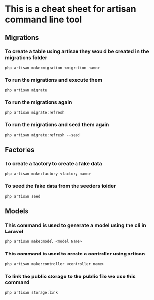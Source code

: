 # This is a cheat sheet for artisan command line tool

## Migrations

### To create a table using artisan they would be created in the migrations folder

```properties
php artisan make:migration <migration name>
```

### To run the migrations and execute them

```properties
php artisan migrate
```

### To run the migrations again

```properties
php artisan migrate:refresh
```

### To run the migrations and seed them again

```properties
php artisan migrate:refresh --seed
```

## Factories

### To create a factory to create a fake data

```properties
php artisan make:factory <factory name>
```

### To seed the fake data from the seeders folder

```properties
php artisan seed
```

## Models

### This command is used to generate a model using the cli in Laravel

```properties
php artisan make:model <model Name>
```

### This command is used to create a controller using artisan

```properties
php artisan make:controller <controller name>
```

### To link the public storage to the public file we use this command

```properties
php artisan storage:link
```
